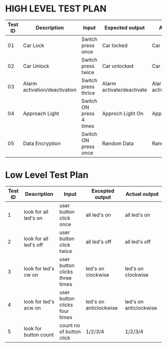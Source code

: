 
#  HIGH LEVEL TEST PLAN

| Test ID | Description | Input | Expected output | Actual Output | 
| --- | --- | --- | --- | --- | 
| 01 | Car Lock | Switch  press once | Car locked |  Car locked  | 
| 02 | Car Unlock | Switch press twice |  Car unlocked  |  Car unlocked  | 
| 03 | Alarm activation/deactivation | Switch  press thrice | Alarm activate/deactivate | Alarm activate/deactivated |  
| 04 | Approach Light | Switch ON press 4 times | Approch Light On | Approach Light On | 
| 05 | Data Encryption |Switch ON press once | Random Data | Random Data | 


# Low Level Test Plan
| Test ID | Description | Input | Excepted output | Actual output |
| ----- | ---- | ------ | ------ | ----- | 
| 1 | look for all led's on | user button click once | all led's on | all led's on |
| 2 | look for all led's off | user button click twice | all led's off | all led's off |
| 3 | look for led's cw on | user button clicks three times | led's on clockwise | led's on clockwise |
| 4 | look for led's acw on | user button clicks four times | led's on anticlockwise | led's on anticlockwise |
| 5 | look for button count | count no of button click | 1/2/3/4 | 1/2/3/4 |
